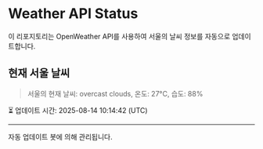 
# Weather API Status

이 리포지토리는 OpenWeather API를 사용하여 서울의 날씨 정보를 자동으로 업데이트합니다.

## 현재 서울 날씨
> 서울의 현재 날씨: overcast clouds, 온도: 27°C, 습도: 88%

⏳ 업데이트 시간: 2025-08-14 10:14:42 (UTC)

---
자동 업데이트 봇에 의해 관리됩니다.
